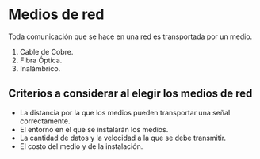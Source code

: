 # Medios de red
Toda comunicación que se hace en una red es transportada por un medio.
1. Cable de Cobre.
2. Fibra Óptica.
3. Inalámbrico.

## Criterios a considerar al elegir los medios de red
- La distancia por la que los medios pueden transportar una señal correctamente.
- El entorno en el que se instalarán los medios.
- La cantidad de datos y la velocidad a la que se debe transmitir.
- El costo del medio y de la instalación.